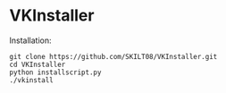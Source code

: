 # VKInstaller
Installation:
                                                                                                                                                                                   
    git clone https://github.com/SKILT08/VKInstaller.git
    cd VKInstaller
    python installscript.py
    ./vkinstall
